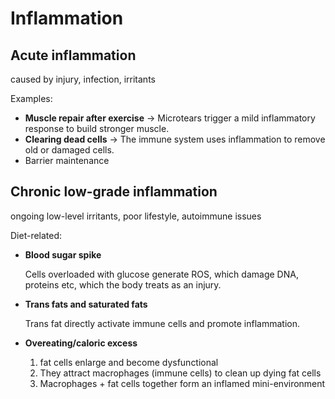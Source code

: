 # Inflammation

## Acute inflammation

caused by injury, infection, irritants

Examples:
* **Muscle repair after exercise** → Microtears trigger a mild inflammatory response to build stronger muscle.
* **Clearing dead cells** → The immune system uses inflammation to remove old or damaged cells.
* Barrier maintenance 

## Chronic low-grade inflammation

ongoing low-level irritants, poor lifestyle, autoimmune issues


Diet-related:
* **Blood sugar spike**

    Cells overloaded with glucose generate ROS, which damage DNA, proteins etc, which the body treats as an injury.

* **Trans fats and saturated fats**

    Trans fat directly activate immune cells and promote inflammation.

* **Overeating/caloric excess**

    1. fat cells enlarge and become dysfunctional
    2. They attract macrophages (immune cells) to clean up dying fat cells
    3. Macrophages + fat cells together form an inflamed mini-environment
